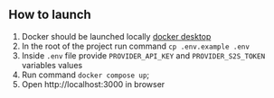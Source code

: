 ## How to launch
1. Docker should be launched locally [docker desktop](https://www.docker.com/products/docker-desktop/)
2. In the root of the project run command `cp .env.example .env`
3. Inside `.env` file provide `PROVIDER_API_KEY` and `PROVIDER_S2S_TOKEN` variables values
4. Run command `docker compose up`;
5. Open http://localhost:3000 in browser
